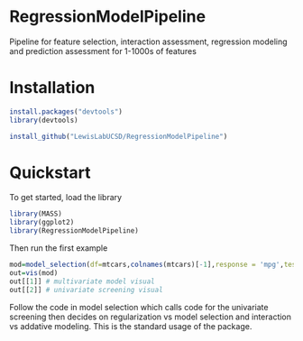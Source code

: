 # RegressionModelPipeline
Pipeline for feature selection, interaction assessment, regression modeling and prediction assessment for 1-1000s of features

# Installation
``` R
install.packages("devtools")
library(devtools)

install_github("LewisLabUCSD/RegressionModelPipeline")
```

# Quickstart

To get started, load the library
``` R
library(MASS)
library(ggplot2)
library(RegressionModelPipeline)
```

Then run the first example
``` R
mod=model_selection(df=mtcars,colnames(mtcars)[-1],response = 'mpg',test='LRT',K=5,family = 'gaussian',model=glm)
out=vis(mod)
out[[1]] # multivariate model visual
out[[2]] # univariate screening visual
```

Follow the code in model selection which calls code for the univariate screening then decides on regularization vs model selection and interaction vs addative modeling. This is the standard usage of the package.
